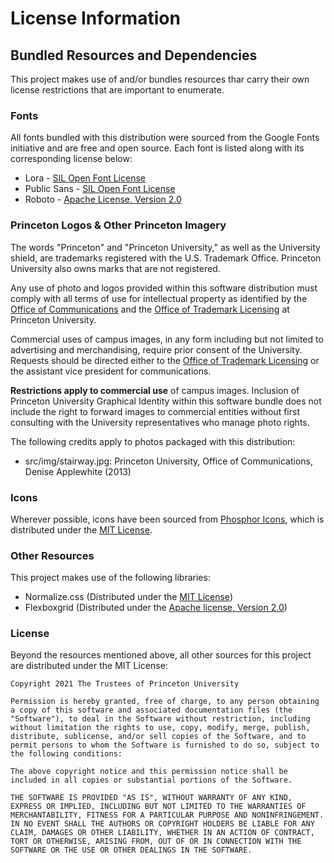 # License Information

## Bundled Resources and Dependencies

This project makes use of and/or bundles resources thar carry their own license restrictions that are important 
to enumerate.

### Fonts

All fonts bundled with this distribution were sourced from the Google Fonts initiative and are free and 
open source.  Each font is listed along with its corresponding license below:

* Lora - [SIL Open Font License](https://scripts.sil.org/cms/scripts/page.php?site_id=nrsi&id=OFL)
* Public Sans - [SIL Open Font License](https://scripts.sil.org/cms/scripts/page.php?site_id=nrsi&id=OFL)
* Roboto - [Apache License, Version 2.0](http://www.apache.org/licenses/LICENSE-2.0)

### Princeton Logos & Other Princeton Imagery

The words "Princeton" and "Princeton University," as well as the University shield, are trademarks registered with 
the U.S. Trademark Office. Princeton University also owns marks that are not registered.

Any use of photo and logos provided within this software distribution must comply with all terms of use for 
intellectual property as identified by the [Office of Communications](https://communications.princeton.edu/) and 
the [Office of Trademark Licensing](https://trademarks.princeton.edu/) at Princeton University.

Commercial uses of campus images, in any form including but not limited to advertising and merchandising, require prior 
consent of the University. Requests should be directed either to the 
[Office of Trademark Licensing](https://trademarks.princeton.edu/) or the assistant vice president for communications.

**Restrictions apply to commercial use** of campus images. Inclusion of Princeton University Graphical Identity within
this software bundle does not include the right to forward images to commercial entities without first consulting 
with the University representatives who manage photo rights. 

The following credits apply to photos packaged with this distribution:

* src/img/stairway.jpg: Princeton University, Office of Communications, Denise Applewhite (2013)

### Icons

Wherever possible, icons have been sourced from [Phosphor Icons](https://phosphoricons.com/), which is distributed 
under the [MIT License](https://opensource.org/licenses/MIT).

### Other Resources

This project makes use of the following libraries:

* Normalize.css (Distributed under the [MIT License](https://opensource.org/licenses/MIT))
* Flexboxgrid (Distributed under the [Apache license, Version 2.0](http://www.apache.org/licenses/LICENSE-2.0))

### License

Beyond the resources mentioned above, all other sources for this project are distributed under the MIT License:

```
Copyright 2021 The Trustees of Princeton University

Permission is hereby granted, free of charge, to any person obtaining a copy of this software and associated documentation files (the "Software"), to deal in the Software without restriction, including without limitation the rights to use, copy, modify, merge, publish, distribute, sublicense, and/or sell copies of the Software, and to permit persons to whom the Software is furnished to do so, subject to the following conditions:

The above copyright notice and this permission notice shall be included in all copies or substantial portions of the Software.

THE SOFTWARE IS PROVIDED "AS IS", WITHOUT WARRANTY OF ANY KIND, EXPRESS OR IMPLIED, INCLUDING BUT NOT LIMITED TO THE WARRANTIES OF MERCHANTABILITY, FITNESS FOR A PARTICULAR PURPOSE AND NONINFRINGEMENT. IN NO EVENT SHALL THE AUTHORS OR COPYRIGHT HOLDERS BE LIABLE FOR ANY CLAIM, DAMAGES OR OTHER LIABILITY, WHETHER IN AN ACTION OF CONTRACT, TORT OR OTHERWISE, ARISING FROM, OUT OF OR IN CONNECTION WITH THE SOFTWARE OR THE USE OR OTHER DEALINGS IN THE SOFTWARE.
```

